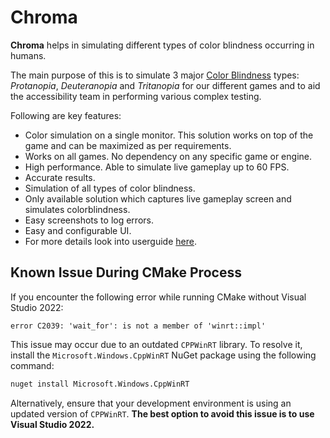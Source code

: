 # Chroma

**Chroma** helps in simulating different types of color blindness occurring in humans.

The main purpose of this is to simulate 3 major [Color Blindness](https://en.wikipedia.org/wiki/Color_blindness) types: _Protanopia_, _Deuteranopia_ and _Tritanopia_ for our different games and to aid the accessibility team in performing various complex testing.

Following are key features:

- Color simulation on a single monitor. This solution works on top of the game and can be maximized as per requirements.
- Works on all games. No dependency on any specific game or engine.
- High performance. Able to simulate live gameplay up to 60 FPS.
- Accurate results.
- Simulation of all types of color blindness.
- Only available solution which captures live gameplay screen and simulates colorblindness.
- Easy screenshots to log errors.
- Easy and configurable UI.
- For more details look into userguide [here](source/Userguide.pdf).

## Known Issue During CMake Process
If you encounter the following error while running CMake without Visual Studio 2022:

```
error C2039: 'wait_for': is not a member of 'winrt::impl'
```

This issue may occur due to an outdated `CPPWinRT` library. To resolve it, install the `Microsoft.Windows.CppWinRT` NuGet package using the following command:

```sh
nuget install Microsoft.Windows.CppWinRT
```

Alternatively, ensure that your development environment is using an updated version of `CPPWinRT`. **The best option to avoid this issue is to use Visual Studio 2022.**
